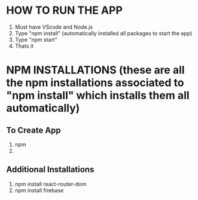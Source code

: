 # HOW TO RUN THE APP
1. Must have VScode and Node.js
2. Type "npm install" (automatically installed all packages to start the app)
3. Type "npm start"
4. Thats it

# NPM INSTALLATIONS (these are all the npm installations associated to "npm install" which installs them all automatically)
## To Create App
1. npm
1. 
## Additional Installations
1. npm install react-router-dom
2. npm install firebase

